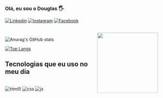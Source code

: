 ### Olá, eu sou o Douglas 🖐️

[![Linkedin](https://img.shields.io/badge/LinkedIn-0077B5?style=for-the-badge&logo=linkedin&logoColor=white)](https://https://www.linkedin.com/in/douglas-fernandes-santianni-a0426a161/) [![Instagram](https://img.shields.io/badge/Instagram-E4405F?style=for-the-badge&logo=instagram&logoColor=white)](https://https://www.instagram.com/douglas.santianni/?hl=pt-br) [![Facebook](https://img.shields.io/badge/Facebook-1877F2?style=for-the-badge&logo=facebook&logoColor=white)](https://https://www.facebook.com/dougfsanti/)

<div style="display: inline_block"><br/>
<div style="display: inline_block">
  <img align="right" src="https://user-images.githubusercontent.com/114515298/193723097-592ab2d9-e064-420a-b8fa-b7f127b464a5.png)" width="200px" />
</div>

![Anurag's GitHub stats](https://github-readme-stats.vercel.app/api?username=dougfsanti&show_icons=true&theme=dark)

[![Top Langs](https://github-readme-stats.vercel.app/api/top-langs/?username=dougfsanti)](https://github.com/dougfsanti/github-readme-stats)


## Tecnologias que eu uso no meu dia
<div style="display: inline_block"><br/>
<div style="display: inline_block">
  <img align="center" alt="html5" src="https://img.shields.io/badge/HTML5-E34F26?style=for-the-badge&logo=html5&logoColor=white" />
  <img align="center" alt="css" src="https://img.shields.io/badge/CSS3-1572B6?style=for-the-badge&logo=css3&logoColor=white" />
  <img align="center" alt="js" src="https://img.shields.io/badge/JavaScript-F7DF1E?style=for-the-badge&logo=javascript&logoColor=black" />
  </div>
  
  ##
